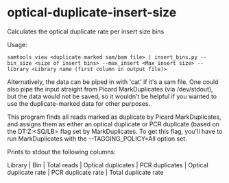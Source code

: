 # optical-duplicate-insert-size
Calculates the optical duplicate rate per insert size bins

Usage:
```
samtools view <duplicate marked sam/bam file> | insert_bins.py --bin_size <size of insert bins> --max_insert <Max insert size> --library <Library name (first column in output file)>
```

Alternatively, the data can be piped in with 'cat' if it's a sam file. One could also pipe the input straight from Picard MarkDuplicates (via /dev/stdout), but the data would not be saved, so it wouldn't be helpful if you wanted to use the duplicate-marked data for other purposes.

This program finds all reads marked as duplicate by Picard MarkDuplicates, and assigns them as either an optical duplicate or PCR duplicate (based on the DT:Z:\<SQ/LB> flag set by MarkDuplicates. To get this flag, you'll have to run MarkDuplicates with the --TAGGING_POLICY=All option set.

Prints to stdout the following columns:

Library | Bin | Total reads | Optical duplicates | PCR duplicates | Optical duplicate rate | PCR duplicate rate | Total duplicate rate
